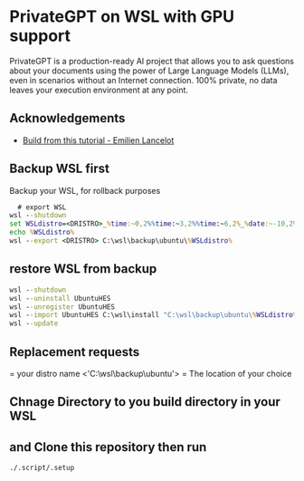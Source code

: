 
# PrivateGPT on WSL with GPU support

PrivateGPT is a production-ready AI project that allows you to ask questions about your documents using the power of Large Language Models (LLMs), even in scenarios without an Internet connection. 100% private, no data leaves your execution environment at any point.


## Acknowledgements

 - [Build from this tutorial - Emilien Lancelot](https://dev.to/docteurrs/installing-privategpt-on-wsl-with-gpu-support-1m2a)



## Backup WSL first

Backup your WSL, for rollback purposes 

```cmd
  # export WSL
wsl --shutdown
set WSLdistro=<DRISTRO>_%time:~0,2%%time:~3,2%%time:~6,2%_%date:~-10,2%%date:~-7,2%%date:~-4,4%.tar
echo %WSLdistro%
wsl --export <DRISTRO> C:\wsl\backup\ubuntu\%WSLdistro%
```

## restore WSL from backup
```cmd
wsl --shutdown
wsl --uninstall UbuntuHES
wsl --unregister UbuntuHES
wsl --import UbuntuHES C:\wsl\install "C:\wsl\backup\ubuntu\%WSLdistro%"
wsl --update
```

## Replacement requests
<DRISTRO> = your distro name
<'C:\wsl\backup\ubuntu\'> = The location of your choice

## Chnage Directory to you build directory in your WSL
## and Clone this repository then run 
```cmd
./.script/.setup
```
